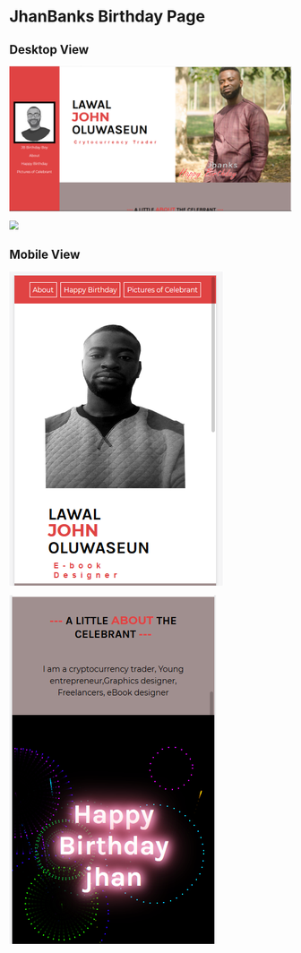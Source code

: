 # JhanBanks Birthday Page

## Desktop View

![](/screenshot/desktop_view.PNG)

![](/screenshot/destop2.PNG)

## Mobile View

![](/screenshot/mobile_view.PNG)

![](/screenshot/mobile_2.PNG)